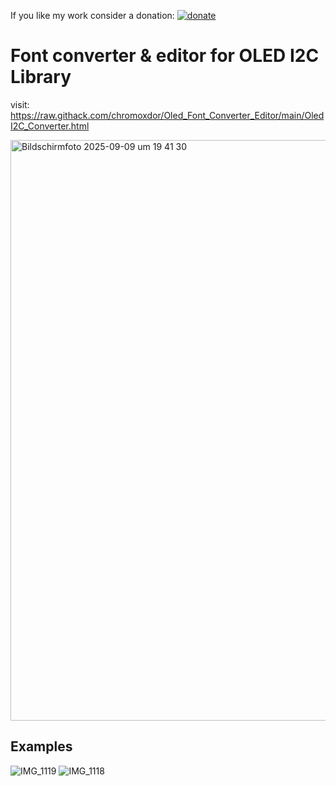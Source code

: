 If you like my work consider a donation: [![donate](https://img.shields.io/badge/donate-ko--fi-orange)](https://ko-fi.com/chromoxdor)


# Font converter & editor for OLED I2C Library
 visit: https://raw.githack.com/chromoxdor/Oled_Font_Converter_Editor/main/OledI2C_Converter.html


 

<img width="1125" height="929" alt="Bildschirmfoto 2025-09-09 um 19 41 30" src="https://github.com/user-attachments/assets/97d7fb18-9050-49ac-8865-1d2e63d9405b" />


## Examples
![IMG_1119](https://github.com/user-attachments/assets/9de45214-8253-4a21-ae47-0abf883b231d)
![IMG_1118](https://github.com/user-attachments/assets/42ca8379-76d8-4960-ba2f-181493e23792)
